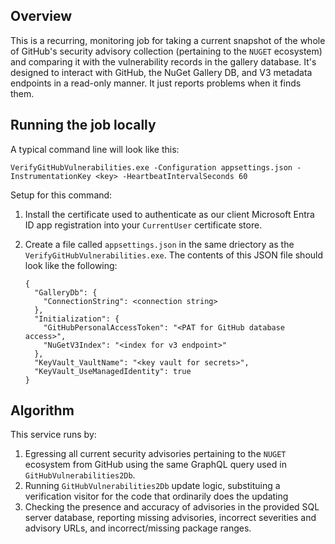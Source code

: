 ## Overview

This is a recurring, monitoring job for taking a current snapshot of the whole of GitHub's security advisory collection (pertaining to the `NUGET` ecosystem) and comparing it with the vulnerability records in the gallery database. It's designed to interact with GitHub, the NuGet Gallery DB, and V3 metadata endpoints in a read-only manner. It just reports problems when it finds them.

## Running the job locally

A typical command line will look like this:

```
VerifyGitHubVulnerabilities.exe -Configuration appsettings.json -InstrumentationKey <key> -HeartbeatIntervalSeconds 60
```

Setup for this command:

1. Install the certificate used to authenticate as our client Microsoft Entra ID app registration into your `CurrentUser` certificate store.
1. Create a file called `appsettings.json` in the same driectory as the `VerifyGitHubVulnerabilities.exe`. The contents of this JSON file should look like the following:

   ```
   {
     "GalleryDb": {
       "ConnectionString": <connection string>
     },
     "Initialization": {
       "GitHubPersonalAccessToken": "<PAT for GitHub database access>",
       "NuGetV3Index": "<index for v3 endpoint>"
     },
     "KeyVault_VaultName": "<key vault for secrets>",
     "KeyVault_UseManagedIdentity": true
   }
   ```


## Algorithm

This service runs by:
1. Egressing all current security advisories pertaining to the `NUGET` ecosystem from GitHub using the same GraphQL query used in `GitHubVulnerabilities2Db`.
1. Running `GitHubVulnerabilities2Db` update logic, substituing a verification visitor for the code that ordinarily does the updating
1. Checking the presence and accuracy of advisories in the provided SQL server database, reporting missing advisories, incorrect severities and advisory URLs, and incorrect/missing package ranges.
